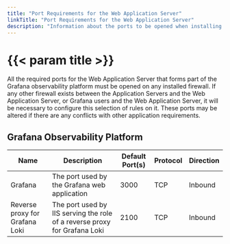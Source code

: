 ```yaml
---
title: "Port Requirements for the Web Application Server"
linkTitle: "Port Requirements for the Web Application Server"
description: "Information about the ports to be opened when installing the Grafana observability platform."
---
```


# {{< param title >}}

All the required ports for the Web Application Server that forms part of the Grafana observability platform must be opened on any installed firewall. If any other firewall exists between the Application Servers and the Web Application Server, or Grafana users and the Web Application Server, it will be necessary to configure this selection of rules on it.  These ports may be altered if there are any conflicts with other application requirements.

## Grafana Observability Platform

| Name | Description | Default Port(s) | Protocol | Direction |
|------|-------------|-----------------|----------|-----------|
| Grafana | The port used by the Grafana web application | 3000 | TCP | Inbound |
| Reverse proxy for Grafana Loki | The port used by IIS serving the role of a reverse proxy for Grafana Loki | 2100 | TCP | Inbound |
